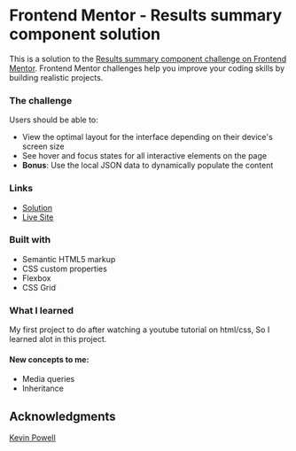 # Frontend Mentor - Results summary component solution

This is a solution to the [Results summary component challenge on Frontend Mentor](https://www.frontendmentor.io/challenges/results-summary-component-CE_K6s0maV). Frontend Mentor challenges help you improve your coding skills by building realistic projects. 

### The challenge

Users should be able to:

- View the optimal layout for the interface depending on their device's screen size
- See hover and focus states for all interactive elements on the page
- **Bonus**: Use the local JSON data to dynamically populate the content


### Links

- [Solution](https://your-solution-url.com)
- [Live Site](https://fady228.github.io/Results-summary-component-frontendmentor/)

### Built with

- Semantic HTML5 markup
- CSS custom properties
- Flexbox
- CSS Grid

### What I learned

My first project to do after watching a youtube tutorial on html/css, So I learned alot in this project.
#### New concepts to me:
- Media queries
- Inheritance


## Acknowledgments

[Kevin Powell](https://www.youtube.com/watch?v=KqFAs5d3Yl8)
